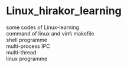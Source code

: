 # Linux_hirakor_learning
some codes of Linux-learning\
command of linux and vim\ 
makefile\
shell programme\
multi-process IPC\
multi-thread\
linux programme

